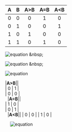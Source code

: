 | **A** | **B** | **A>B** | **A=B** | **A<B** |
| :-: | :-: | :-: | :-: | :-: |
| 0 | 0 | 0 | 1 | 0 |
| 0 | 1 | 0 | 0 | 1 |
| 1 | 0 | 1 | 0 | 0 |
| 1 | 1 | 0 | 1 | 0 |

![equation](https://latex.codecogs.com/gif.latex?y_{A>B}^{SoP}=(A.\bar{B}))
&nbsp;

![equation](https://latex.codecogs.com/gif.latex?y_{A=B}^{SoP}=(A.B)&plus;(\bar{A}.\bar{B}))
&nbsp;

![equation](https://latex.codecogs.com/gif.latex?y_{A<B}^{PoS}=(A&plus;B).(\bar{A}&plus;\bar{B}).(\bar{A}&plus;B))
&nbsp;
&nbsp;

|**A>B**||	
| 0 | 1 |	
| 0 | 0 |	
&nbsp;
|**A=B**||	
| 1 | 0 |	
| 0 | 1 |	
&nbsp;
|**A<B**||
| 0 | 0 |
| 1 | 0 |

&nbsp; 
&nbsp;
![equation](https://latex.codecogs.com/gif.latex?(\bar{a}+\bar{b})*(a+\bar{b})+(a+b)) 
